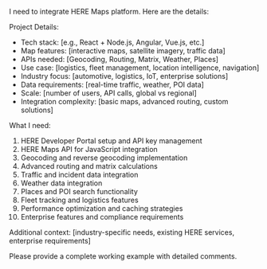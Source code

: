 I need to integrate HERE Maps platform. Here are the details:

Project Details:

- Tech stack: [e.g., React + Node.js, Angular, Vue.js, etc.]
- Map features: [interactive maps, satellite imagery, traffic data]
- APIs needed: [Geocoding, Routing, Matrix, Weather, Places]
- Use case: [logistics, fleet management, location intelligence, navigation]
- Industry focus: [automotive, logistics, IoT, enterprise solutions]
- Data requirements: [real-time traffic, weather, POI data]
- Scale: [number of users, API calls, global vs regional]
- Integration complexity: [basic maps, advanced routing, custom solutions]

What I need:

1. HERE Developer Portal setup and API key management
2. HERE Maps API for JavaScript integration
3. Geocoding and reverse geocoding implementation
4. Advanced routing and matrix calculations
5. Traffic and incident data integration
6. Weather data integration
7. Places and POI search functionality
8. Fleet tracking and logistics features
9. Performance optimization and caching strategies
10. Enterprise features and compliance requirements

Additional context: [industry-specific needs, existing HERE services, enterprise requirements]

Please provide a complete working example with detailed comments.
